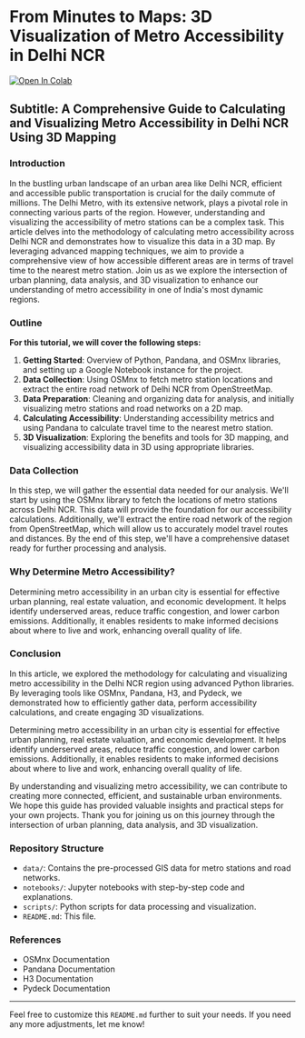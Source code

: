 # From Minutes to Maps: 3D Visualization of Metro Accessibility in Delhi NCR

[![Open In Colab](https://colab.research.google.com/assets/colab-badge.svg)](https://colab.research.google.com/github/kavyajeetbora/metro_accessibility/blob/master/notebooks/metro_accessibility_viz.ipynb)

## Subtitle: A Comprehensive Guide to Calculating and Visualizing Metro Accessibility in Delhi NCR Using 3D Mapping

### Introduction
In the bustling urban landscape of an urban area like Delhi NCR, efficient and accessible public transportation is crucial for the daily commute of millions. The Delhi Metro, with its extensive network, plays a pivotal role in connecting various parts of the region. However, understanding and visualizing the accessibility of metro stations can be a complex task. This article delves into the methodology of calculating metro accessibility across Delhi NCR and demonstrates how to visualize this data in a 3D map. By leveraging advanced mapping techniques, we aim to provide a comprehensive view of how accessible different areas are in terms of travel time to the nearest metro station. Join us as we explore the intersection of urban planning, data analysis, and 3D visualization to enhance our understanding of metro accessibility in one of India's most dynamic regions.

### Outline
**For this tutorial, we will cover the following steps:**
1. **Getting Started**: Overview of Python, Pandana, and OSMnx libraries, and setting up a Google Notebook instance for the project.
2. **Data Collection**: Using OSMnx to fetch metro station locations and extract the entire road network of Delhi NCR from OpenStreetMap.
3. **Data Preparation**: Cleaning and organizing data for analysis, and initially visualizing metro stations and road networks on a 2D map.
4. **Calculating Accessibility**: Understanding accessibility metrics and using Pandana to calculate travel time to the nearest metro station.
5. **3D Visualization**: Exploring the benefits and tools for 3D mapping, and visualizing accessibility data in 3D using appropriate libraries.

### Data Collection
In this step, we will gather the essential data needed for our analysis. We'll start by using the OSMnx library to fetch the locations of metro stations across Delhi NCR. This data will provide the foundation for our accessibility calculations. Additionally, we'll extract the entire road network of the region from OpenStreetMap, which will allow us to accurately model travel routes and distances. By the end of this step, we'll have a comprehensive dataset ready for further processing and analysis.

### Why Determine Metro Accessibility?
Determining metro accessibility in an urban city is essential for effective urban planning, real estate valuation, and economic development. It helps identify underserved areas, reduce traffic congestion, and lower carbon emissions. Additionally, it enables residents to make informed decisions about where to live and work, enhancing overall quality of life.

### Conclusion
In this article, we explored the methodology for calculating and visualizing metro accessibility in the Delhi NCR region using advanced Python libraries. By leveraging tools like OSMnx, Pandana, H3, and Pydeck, we demonstrated how to efficiently gather data, perform accessibility calculations, and create engaging 3D visualizations.

Determining metro accessibility in an urban city is essential for effective urban planning, real estate valuation, and economic development. It helps identify underserved areas, reduce traffic congestion, and lower carbon emissions. Additionally, it enables residents to make informed decisions about where to live and work, enhancing overall quality of life.

By understanding and visualizing metro accessibility, we can contribute to creating more connected, efficient, and sustainable urban environments. We hope this guide has provided valuable insights and practical steps for your own projects. Thank you for joining us on this journey through the intersection of urban planning, data analysis, and 3D visualization.

### Repository Structure
- `data/`: Contains the pre-processed GIS data for metro stations and road networks.
- `notebooks/`: Jupyter notebooks with step-by-step code and explanations.
- `scripts/`: Python scripts for data processing and visualization.
- `README.md`: This file.

### References
- OSMnx Documentation
- Pandana Documentation
- H3 Documentation
- Pydeck Documentation

---

Feel free to customize this `README.md` further to suit your needs. If you need any more adjustments, let me know!
